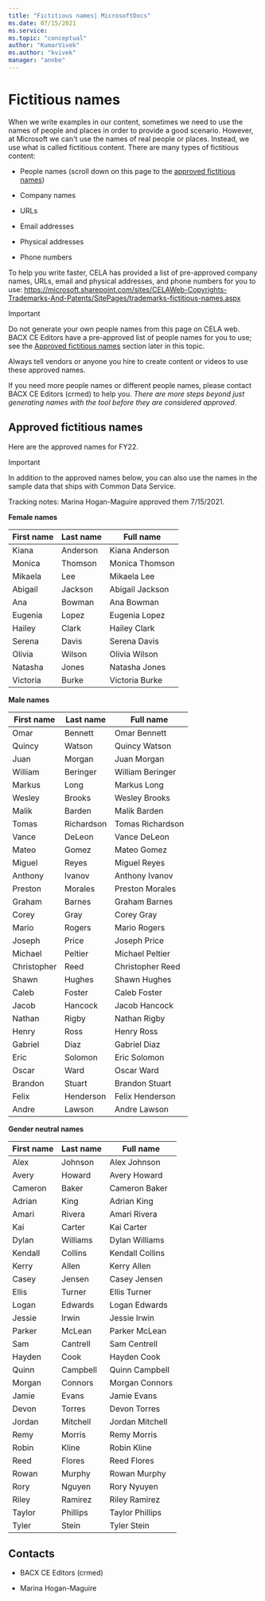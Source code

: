 ```yaml
---
title: "Fictitious names| MicrosoftDocs"
ms.date: 07/15/2021
ms.service: 
ms.topic: "conceptual"
author: "KumarVivek"
ms.author: "kvivek"
manager: "annbe"
---
```


# Fictitious names

When we write examples in our content, sometimes we need to use the names of
people and places in order to provide a good scenario. However, at Microsoft we
can't use the names of real people or places. Instead, we use what is called
fictitious content. There are many types of fictitious content: 

-   People names (scroll down on this page to the [approved fictitious names](#approved-fictitious-names)) 

-   Company names 

-   URLs 

-   Email addresses 

-   Physical addresses 

-   Phone numbers 

To help you write faster, CELA has provided a list of pre-approved company
names, URLs, email and physical addresses, and phone numbers for you to use:
<https://microsoft.sharepoint.com/sites/CELAWeb-Copyrights-Trademarks-And-Patents/SitePages/trademarks-fictitious-names.aspx> 

> [!IMPORTANT]
> Do not generate your own people names from this page on CELA web. BACX CE Editors have a pre-approved list of people names for you to use; see the [Approved fictitious names](#approved-fictitious-names) section later in this topic. 
> 
> Always tell vendors or anyone you hire to create content or videos to use these approved names.
> 
> If you need more people names or different people names, please contact
BACX CE Editors (crmed) to help you. *There are more steps beyond just generating names with the tool before they are considered approved*.


## Approved fictitious names

Here are the approved names for FY22. 

> [!IMPORTANT]
> In addition to the approved names below, you can also use the names in the sample data that ships with Common Data Service.

Tracking notes: Marina Hogan-Maguire approved them 7/15/2021.

**Female names**

| **First name** | **Last name** | **Full name**    |
|----------------|---------------|------------------|
| Kiana          | Anderson      | Kiana Anderson   |
| Monica         | Thomson       | Monica Thomson   |
| Mikaela        | Lee           | Mikaela Lee      |
| Abigail        | Jackson       | Abigail Jackson  |
| Ana            | Bowman        | Ana Bowman       |
| Eugenia        | Lopez         | Eugenia Lopez    |
| Hailey         | Clark         | Hailey Clark     |
| Serena         | Davis         | Serena Davis     |
| Olivia         | Wilson        | Olivia Wilson    |
| Natasha        | Jones         | Natasha Jones    |
| Victoria       | Burke         | Victoria Burke   |

**Male names**

| **First name** | **Last name** | **Full name**    |
|----------------|---------------|------------------|
| Omar           | Bennett       | Omar Bennett     |
| Quincy         | Watson        | Quincy Watson    |
| Juan           | Morgan        | Juan Morgan      |
| William        | Beringer      | William Beringer |
| Markus         | Long          | Markus Long      |
| Wesley         | Brooks        | Wesley Brooks    |
| Malik          | Barden        | Malik Barden     |
| Tomas          | Richardson    | Tomas Richardson |
| Vance          | DeLeon        | Vance DeLeon     |
| Mateo          | Gomez         | Mateo Gomez      |
| Miguel         | Reyes         | Miguel Reyes     |
| Anthony        | Ivanov        | Anthony Ivanov   |
| Preston        | Morales       | Preston Morales  |
| Graham         | Barnes        | Graham Barnes    |
| Corey          | Gray          | Corey Gray       |
| Mario          | Rogers        | Mario Rogers     |
| Joseph         | Price         | Joseph Price     |
| Michael        | Peltier       | Michael Peltier  |
| Christopher    | Reed          | Christopher Reed |
| Shawn          | Hughes        | Shawn Hughes     |
| Caleb          | Foster        | Caleb Foster     |
| Jacob          | Hancock       | Jacob Hancock    |
| Nathan         | Rigby         | Nathan Rigby     |
| Henry          | Ross          | Henry Ross       |
| Gabriel        | Diaz          | Gabriel Diaz     |
| Eric           | Solomon       | Eric Solomon     |
| Oscar          | Ward          | Oscar Ward       |
| Brandon        | Stuart        | Brandon Stuart   |
| Felix          | Henderson     | Felix Henderson  |
| Andre          | Lawson        | Andre Lawson     |

**Gender neutral names**

| **First name** | **Last name** | **Full name**   |
|----------------|---------------|-----------------|
| Alex           | Johnson       | Alex Johnson    |
| Avery          | Howard        | Avery Howard    |
| Cameron        | Baker         | Cameron Baker   |
| Adrian         | King          | Adrian King     |
| Amari          | Rivera        | Amari Rivera    |
| Kai            | Carter        | Kai Carter      |
| Dylan          | Williams      | Dylan Williams  |
| Kendall        | Collins       | Kendall Collins |
| Kerry          | Allen         | Kerry Allen     |
| Casey          | Jensen        | Casey Jensen    |
| Ellis          | Turner        | Ellis Turner    |
| Logan          | Edwards       | Logan Edwards   |
| Jessie         | Irwin         | Jessie Irwin    |
| Parker         | McLean        | Parker McLean   |
| Sam            | Cantrell      | Sam Centrell    |
| Hayden         | Cook          | Hayden Cook     |
| Quinn          | Campbell      | Quinn Campbell  |
| Morgan         | Connors       | Morgan Connors  |
| Jamie          | Evans         | Jamie Evans     |
| Devon          | Torres        | Devon Torres    |
| Jordan         | Mitchell      | Jordan Mitchell |
| Remy           | Morris        | Remy Morris     |
| Robin          | Kline         | Robin Kline     |
| Reed           | Flores        | Reed Flores     |
| Rowan          | Murphy        | Rowan Murphy    |
| Rory           | Nguyen        | Rory Nyuyen     |
| Riley          | Ramirez       | Riley Ramirez   |
| Taylor         | Phillips      | Taylor Phillips |
| Tyler          | Stein         | Tyler Stein     |

## Contacts 

-   BACX CE Editors (crmed) 

-   Marina Hogan-Maguire

